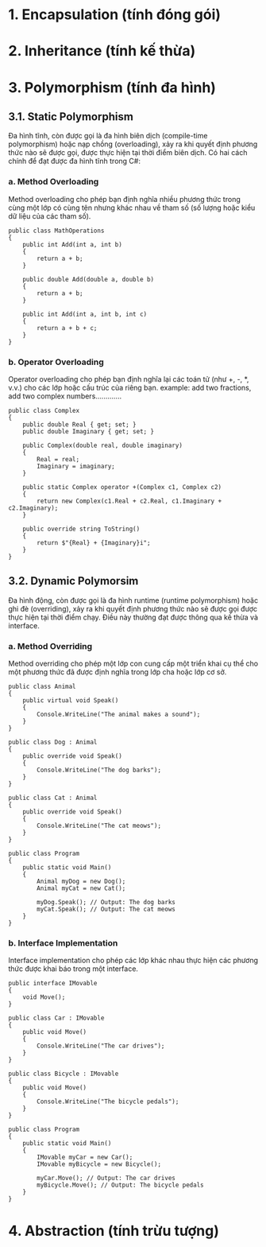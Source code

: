 # 1.  Encapsulation (tính đóng gói)



# 2. Inheritance (tính kế thừa)


# 3. Polymorphism (tính đa hình)

## 3.1. Static Polymorphism
Đa hình tĩnh, còn được gọi là đa hình biên dịch (compile-time polymorphism) hoặc nạp chồng (overloading), xảy ra khi quyết định phương thức nào sẽ được gọi, được thực hiện tại thời điểm biên dịch. Có hai cách chính để đạt được đa hình tĩnh trong C#:
### a.   Method Overloading
Method overloading cho phép bạn định nghĩa nhiều phương thức trong cùng một lớp có cùng tên nhưng khác nhau về tham số (số lượng hoặc kiểu dữ liệu của các tham số).
```CSharp
public class MathOperations
{
    public int Add(int a, int b)
    {
        return a + b;
    }

    public double Add(double a, double b)
    {
        return a + b;
    }

    public int Add(int a, int b, int c)
    {
        return a + b + c;
    }
}
```

### b. Operator Overloading
Operator overloading cho phép bạn định nghĩa lại các toán tử (như +, -, *, v.v.) cho các lớp hoặc cấu trúc của riêng bạn.
example: add two fractions, add two complex numbers.............
```CSharp
public class Complex
{
    public double Real { get; set; }
    public double Imaginary { get; set; }

    public Complex(double real, double imaginary)
    {
        Real = real;
        Imaginary = imaginary;
    }

    public static Complex operator +(Complex c1, Complex c2)
    {
        return new Complex(c1.Real + c2.Real, c1.Imaginary + c2.Imaginary);
    }

    public override string ToString()
    {
        return $"{Real} + {Imaginary}i";
    }
} 
```
## 3.2. Dynamic Polymorsim
Đa hình động, còn được gọi là đa hình runtime (runtime polymorphism) hoặc ghi đè (overriding), xảy ra khi quyết định phương thức nào sẽ được gọi được thực hiện tại thời điểm chạy. Điều này thường đạt được thông qua kế thừa và interface.
### a. **Method Overriding**
Method overriding cho phép một lớp con cung cấp một triển khai cụ thể cho một phương thức đã được định nghĩa trong lớp cha hoặc lớp cơ sở.
```CSharp
public class Animal
{
    public virtual void Speak()
    {
        Console.WriteLine("The animal makes a sound");
    }
}

public class Dog : Animal
{
    public override void Speak()
    {
        Console.WriteLine("The dog barks");
    }
}

public class Cat : Animal
{
    public override void Speak()
    {
        Console.WriteLine("The cat meows");
    }
}

public class Program
{
    public static void Main()
    {
        Animal myDog = new Dog();
        Animal myCat = new Cat();

        myDog.Speak(); // Output: The dog barks
        myCat.Speak(); // Output: The cat meows
    }
}

```

### b. **Interface Implementation**
Interface implementation cho phép các lớp khác nhau thực hiện các phương thức được khai báo trong một interface.
```CSharp
public interface IMovable
{
    void Move();
}

public class Car : IMovable
{
    public void Move()
    {
        Console.WriteLine("The car drives");
    }
}

public class Bicycle : IMovable
{
    public void Move()
    {
        Console.WriteLine("The bicycle pedals");
    }
}

public class Program
{
    public static void Main()
    {
        IMovable myCar = new Car();
        IMovable myBicycle = new Bicycle();

        myCar.Move(); // Output: The car drives
        myBicycle.Move(); // Output: The bicycle pedals
    }
}
```
# 4. Abstraction (tính trừu tượng)